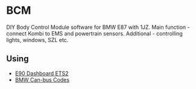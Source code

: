 # BCM
DIY Body Control Module software for BMW E87 with 1JZ.
Main function - connect Kombi to EMS and powertrain sensors.
Additional - controlling lights, windows, SZL etc.
## Using
- [E90 Dashboard ETS2](https://github.com/Marcin648/e90-dashboard-ets2)
- [BMW Can-bus Codes](http://www.loopybunny.co.uk/CarPC/k_can.html)
